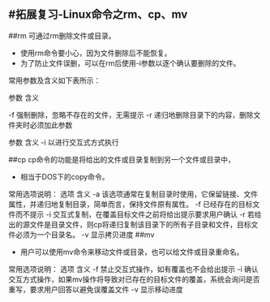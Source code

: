 #拓展复习-Linux命令之rm、cp、mv
---
##rm
可通过rm删除文件或目录。
* 使用rm命令要小心，因为文件删除后不能恢复。
* 为了防止文件误删，可以在rm后使用-i参数以逐个确认要删除的文件。

常用参数及含义如下表所示：
<tr>
    <td></td>
    <td></td>
</tr>

参数	含义
	
-f	强制删除，忽略不存在的文件，无需提示
-r	递归地删除目录下的内容，删除文件夹时必须加此参数
<tr>
    <td>参数</td>
    <td>含义</td>
</tr>
<tr>
    <td>-i</td>
    <td>以进行交互式方式执行</td>
</tr>
<tr>
    <td></td>
    <td></td>
</tr>
<tr>
    <td></td>
    <td></td>
</tr>





##cp
cp命令的功能是将给出的文件或目录复制到另一个文件或目录中，
* 相当于DOS下的copy命令。

常用选项说明：
选项	含义
-a	该选项通常在复制目录时使用，它保留链接、文件属性，并递归地复制目录，简单而言，保持文件原有属性。
-f	已经存在的目标文件而不提示
-i	交互式复制，在覆盖目标文件之前将给出提示要求用户确认
-r	若给出的源文件是目录文件，则cp将递归复制该目录下的所有子目录和文件，目标文件必须为一个目录名。
-v	显示拷贝进度
##mv
* 用户可以使用mv命令来移动文件或目录，也可以给文件或目录重命名。

常用选项说明：
选项	含义
-f	禁止交互式操作，如有覆盖也不会给出提示
-i	确认交互方式操作，如果mv操作将导致对已存在的目标文件的覆盖，系统会询问是否重写，要求用户回答以避免误覆盖文件
-v	显示移动进度
